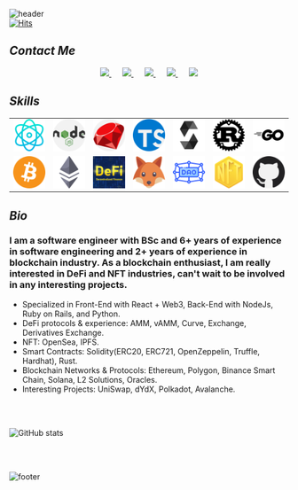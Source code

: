 ![header](https://capsule-render.vercel.app/api?type=wave&color=timeAuto&height=300&section=header&text=Welcome!&desc=I%20am%20Alan%20Martinez&fontSize=90&animation=fadeIn&fontAlignY=38&descAlign=57&descAlignY=55&descSize=30)       
[![Hits](https://hits.seeyoufarm.com/api/count/incr/badge.svg?url=https%3A%2F%2Fgithub.com%2Falanmartinez24%2Fhit-counter&count_bg=%2353B2F5&title_bg=%23555555&icon=flathub.svg&icon_color=%23E7E7E7&title=Hits&edge_flat=true)](https://hits.seeyoufarm.com)

## **_Contact Me_**

<p align='center'>
<a href="mailto:alanxmartin45@gmail.com" style="margin-right: 20px;">
  <img src="https://img.shields.io/badge/email me-%BB001B.svg?&style=for-the-badge&logo=gmail&logoColor=white" />
</a>
<a href="https://linkedin.com/in/alanmartinez24" style="margin-right: 20px;">
  <img src="https://img.shields.io/badge/linkedin-0072B1.svg?&style=for-the-badge&logo=linkedin&logoColor=white" />
</a>
<a href="https://twitter.com/alanxmartinez" style="margin-right: 20px;">
  <img src="https://img.shields.io/badge/twitter-00ACEE.svg?&style=for-the-badge&logo=twitter&logoColor=white" />
</a>
<a href="https://t.me/alanmartinez" style="margin-right: 20px;">
  <img src="https://img.shields.io/badge/telegram-229ED9.svg?&style=for-the-badge&logo=telegram&logoColor=white" />
</a>
<a href="https://discord.gg/alanmartinez">
  <img src="https://img.shields.io/badge/discord-5865F2.svg?&style=for-the-badge&logo=discord&logoColor=white" />
</a>

</p>

## **_Skills_**

<table>
  <tr>
    <td><img src="https://github.com/alanmartinez24/alanmartinez24/blob/main/icons/react.png?raw=true" width="200"></td>
    <td><img src="https://github.com/alanmartinez24/alanmartinez24/blob/main/icons/nodejs.png?raw=true" width="200"></td>
    <td><img src="https://github.com/alanmartinez24/alanmartinez24/blob/main/icons/ruby.png?raw=true" width="200"></td>
    <td><img src="https://github.com/alanmartinez24/alanmartinez24/blob/main/icons/typescript.png?raw=true" width="200"></td>
    <td><img src="https://github.com/alanmartinez24/alanmartinez24/blob/main/icons/solidity.png?raw=true" width="200"></td>
    <td><img src="https://github.com/alanmartinez24/alanmartinez24/blob/main/icons/rust.png?raw=true" width="200"></td>
    <td><img src="https://github.com/alanmartinez24/alanmartinez24/blob/main/icons/go.png?raw=true" width="200"></td>
  </tr>
  <tr>
    <td><img src="https://github.com/alanmartinez24/alanmartinez24/blob/main/icons/bitcoin.png?raw=true" width="200"></td>
    <td><img src="https://github.com/alanmartinez24/alanmartinez24/blob/main/icons/ethereum.png?raw=true" width="200"></td>
    <td><img src="https://github.com/alanmartinez24/alanmartinez24/blob/main/icons/defi.png?raw=true" width="200"></td>
    <td><img src="https://github.com/alanmartinez24/alanmartinez24/blob/main/icons/metamask.png?raw=true" width="200"></td>
    <td><img src="https://github.com/alanmartinez24/alanmartinez24/blob/main/icons/dao.png?raw=true" width="200"></td>
    <td><img src="https://github.com/alanmartinez24/alanmartinez24/blob/main/icons/nft.png?raw=true" width="200"></td>
    <td><img src="https://github.com/alanmartinez24/alanmartinez24/blob/main/icons/github.png?raw=true" width="200"></td>
  </tr>
</table>

## **_Bio_**

### I am a software engineer with BSc and 6+ years of experience in software engineering and 2+ years of experience in blockchain industry. As a blockchain enthusiast, I am really interested in DeFi and NFT industries, can't wait to be involved in any interesting projects.

- Specialized in Front-End with React + Web3, Back-End with NodeJs, Ruby on Rails, and Python.
- DeFi protocols & experience: AMM, vAMM, Curve, Exchange, Derivatives Exchange.
- NFT: OpenSea, IPFS.
- Smart Contracts: Solidity(ERC20, ERC721, OpenZeppelin, Truffle, Hardhat), Rust.
- Blockchain Networks & Protocols: Ethereum, Polygon, Binance Smart Chain, Solana, L2 Solutions, Oracles.
- Interesting Projects: UniSwap, dYdX, Polkadot, Avalanche.

<br/><br/>

![GitHub stats](https://github-readme-stats.vercel.app/api?username=alanmartinez24&show_icons=true&theme=radical)

<br/><br/>

![footer](https://capsule-render.vercel.app/api?type=wave&color=timeAuto&height=300&section=footer&text=Thank%20You!&fontAlignY=60)
